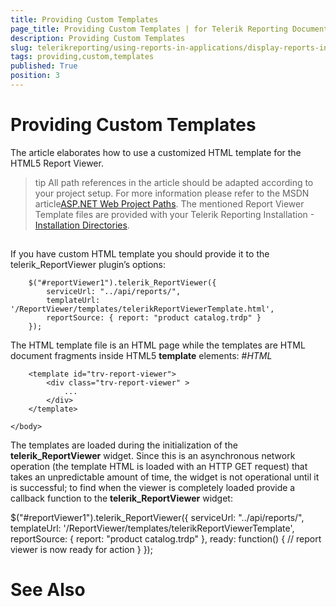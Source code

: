```yaml
---
title: Providing Custom Templates
page_title: Providing Custom Templates | for Telerik Reporting Documentation
description: Providing Custom Templates
slug: telerikreporting/using-reports-in-applications/display-reports-in-applications/web-application/html5-report-viewer/customizing/styling-and-appearance/providing-custom-templates
tags: providing,custom,templates
published: True
position: 3
---
```


# Providing Custom Templates



The article elaborates how to use a customized HTML template for the HTML5 Report Viewer.

>tip All path references in the article should be adapted according
          to your project setup. For more information please refer to the MSDN article[ASP.NET Web Project Paths](http://msdn.microsoft.com/en-us/library/ms178116.aspx).
>The mentioned Report Viewer Template files are provided with your Telerik Reporting Installation -[Installation Directories](6E821131-83F3-45A4-BB6E-1530223D1E38#directories-and-asemblies).
>


## 

If you have custom HTML template you should provide it to the telerik_ReportViewer plugin’s options:

	
        $("#reportViewer1").telerik_ReportViewer({
            serviceUrl: "../api/reports/",
            templateUrl: '/ReportViewer/templates/telerikReportViewerTemplate.html',
            reportSource: { report: "product catalog.trdp" }
        });
          



The HTML template file is an HTML page while the templates are HTML document fragments inside HTML5 __template__ elements:
        #_HTML_

	
<!DOCTYPE html>
<html xmlns="http://www.w3.org/1999/xhtml">
<head>
    <title>Telerik HTML5 Report Viewer Templates</title>
</head>
    <body>

        <template id="trv-report-viewer">
            <div class="trv-report-viewer" >
		        ...
            </div>
        </template>

    </body>
</html>
          



The templates are loaded during the initialization of the __telerik_ReportViewer__ widget. Since this is an asynchronous network operation
          (the template HTML is loaded with an HTTP GET request) that takes an unpredictable amount of time, the widget is not operational until it is successful;
          to find when the viewer is completely loaded provide a callback function to the __telerik_ReportViewer__ widget:
        

	
$("#reportViewer1").telerik_ReportViewer({
	serviceUrl: "../api/reports/",
	templateUrl: '/ReportViewer/templates/telerikReportViewerTemplate',
	reportSource: { report: "product catalog.trdp" },
	ready: function() {
		// report viewer is now ready for action
	}
});
          



# See Also
